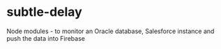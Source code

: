 # subtle-delay
Node modules - to monitor an Oracle database, Salesforce instance and push the data into Firebase
